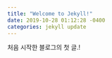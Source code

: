 ```yaml
---
title: "Welcome to Jekyll!"
date: 2019-10-28 01:12:28 -0400
categories: jekyll update
---
```


처음 시작한 블로그의 첫 글.!
